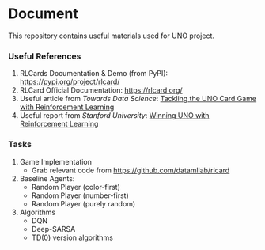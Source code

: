 # Document

This repository contains useful materials used for UNO project.

### Useful References

1. RLCards Documentation & Demo (from PyPI): https://pypi.org/project/rlcard/
2. RLCard Official Documentation: https://rlcard.org/
3. Useful article from _Towards Data Science_: [Tackling the UNO Card Game with Reinforcement Learning](https://towardsdatascience.com/tackling-uno-card-game-with-reinforcement-learning-fad2fc19355c)
4. Useful report from _Stanford University_: [Winning UNO with Reinforcement Learning](https://web.stanford.edu/class/aa228/reports/2020/final79.pdf)


### Tasks
1. Game Implementation
    - Grab relevant code from https://github.com/datamllab/rlcard
2. Baseline Agents:
    - Random Player (color-first)
    - Random Player (number-first)
    - Random Player (purely random)
3. Algorithms
    - DQN
    - Deep-SARSA
    - TD(0) version algorithms